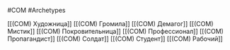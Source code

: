 #COM  #Archetypes

[[(COM) Художница]]
[[(COM) Громила]]
[[(COM) Демагог]]
[[(COM) Мистик]]
[[(COM) Покровительница]]
[[(COM) Профессионал]]
[[(COM) Пропагандист]]
[[(COM) Солдат]]
[[(COM) Студент]]
[[(COM) Рабочий]]

